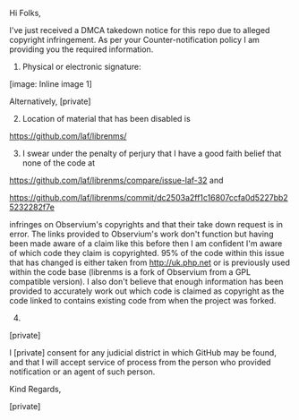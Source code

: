 Hi Folks,

I've just received a DMCA takedown notice for this repo due to alleged
copyright infringement. As per your Counter-notification policy I am
providing you the required information.

1. Physical or electronic signature:

[image: Inline image 1]

Alternatively, [private]

2. Location of material that has been disabled is

https://github.com/laf/librenms/

3. I swear under the penalty of perjury that I have a good faith belief
that none of the code at

https://github.com/laf/librenms/compare/issue-laf-32 and

https://github.com/laf/librenms/commit/dc2503a2ff1c16807ccfa0d5227bb25232282f7e

infringes
on Observium's copyrights and that their take down request is in error. The
links provided to Observium's work don't function but having been made
aware of a claim like this before then I am confident I'm aware of which
code they claim is copyrighted. 95% of the code within this issue that has
changed is either taken from http://uk.php.net or is previously used within
the code base (librenms is a fork of Observium from a GPL compatible
version). I also don't believe that enough information has been provided to
accurately work out which code is claimed as copyright as the code linked
to contains existing code from when the project was forked.

4.
[private]

I [private] consent for any judicial district in which GitHub may be
found, and that I will accept service of process from the person who
provided notification or an agent of such person.

Kind Regards,

[private]
